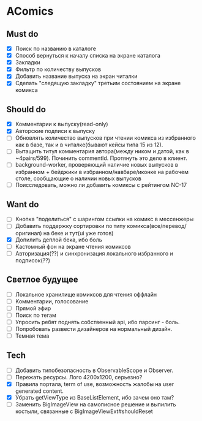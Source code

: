 # AComics

## Must do

* [x] Поиск по названию в каталоге
* [x] Способ вернуться к началу списка на экране каталога
* [x] Закладки
* [x] Фильтр по количеству выпусков
* [x] Добавить название выпуска на экран читалки
* [x] Сделать "следящую закладку" третьим состоянием на экране комикса

## Should do

* [x] Комментарии к выпуску(read-only)
* [x] Авторские подписи к выпуску
* [ ] Обновлять количество выпусков при чтении комикса из избранного как в базе, так и в читалке(бывают кейсы типа 15 из 12).
* [ ] Вытащить титул комментария автора(между ником и датой, как в ~4pairs/599). Починить commentId. Протянуть это дело в клиент.
* [ ] background-worker, проверяющий наличие новых выпусков в избранном + бейджики в избранном/навбаре/иконке на рабочем столе, сообщающие о наличии новых выпусков
* [ ] Поисследовать, можно ли добавить комиксы с рейтингом NC-17

## Want do

* [ ] Кнопка "поделиться" с шарингом ссылки на комикс в мессенжеры
* [ ] Добавить поддержку сортировки по типу комикса(все/перевод/оригинал) на беке и тут(ui уже готов)
* [x] Допилить деплой бека, ибо боль
* [ ] Кастомный фон на экране чтения комиксов
* [ ] Авторизация(??) и синхронизация локального избранного и подписок(??)

## Светлое будущее

* [ ] Локальное хранилище комиксов для чтения оффлайн
* [ ] Комментарии, голосование
* [ ] Прямой эфир
* [ ] Поиск по тегам
* [ ] Упросить ребят поднять собственный api, ибо парсинг - боль.
* [ ] Попробовать развести дизайнеров на нормальный дизайн.
* [ ] Темная тема

## Tech

* [ ] Добавить типобезопасность в ObservableScope и Observer.
* [ ] Пережать ресурсы. Лого 4200х1200, серьезно?
* [x] Правила портала, term of use, возможность жалобы на user generated content.
* [x] Убрать getViewType из BaseListElement, ибо зачем оно там?
* [ ] Заменить BigImageView на самописное решение и выпилить костыли, связанные с BigImageViewExt#shouldReset